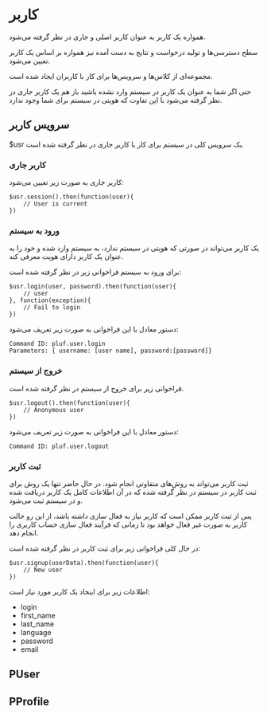 # کاربر

همواره یک کاربر به عنوان کاربر اصلی و جاری در نظر گرفته می‌شود.

سطح دسترسی‌ها و تولید درخواست و نتایج به دست آمده نیز همواره بر اساس یک کاربر تعیین می‌شود.

مجموعه‌ای از کلاس‌ها و سرویس‌ها برای کار با کاربران ایجاد شده است.

حتی اگر شما به عنوان یک کاربر در سیستم وارد نشده باشید باز هم یک کاربر جاری در نظر گرفته می‌شود با این تفاوت که هویتی در سیستم برای شما وجود ندارد.

## سرویس کاربر

$usr یک سرویس کلی در سیستم برای کار با کاربر جاری در نظر گرفته شده است.

### کاربر جاری

کاربر جاری به صورت زیر تعیین می‌شود:

	$usr.session().then(function(user){
		// User is current
	})

### ورود به سیستم

یک کاربر می‌تواند در صورتی که هویتی در سیستم ندارد، به سیستم وارد شده و خود را به عنوان یک کاربر دارای هویت معرفی کند.

برای ورود به سیستم فراخوانی زیر در نظر گرفته شده است:

	$usr.login(user, password).then(function(user){
		// user
	}, function(exception){
		// Fail to login
	})

دستور معادل با این فراخوانی به صورت زیر تعریف می‌شود:

	Command ID: pluf.user.login
	Parameters: { username: [user name], password:[password]}

### خروج از سیستم

فراخوانی زیر برای خروج از سیستم در نظر گرفته شده است.

	$usr.logout().then(function(user){
		// Anonymous user
	})

دستور معادل با این فراخوانی به صورت زیر تعریف می‌شود:

	Command ID: pluf.user.logout

### ثبت کاربر

ثبت کاربر می‌تواند به روش‌های متفاوتی انجام شود. در حال حاضر تنها یک روش برای ثبت کاربر در سیستم در نظر گرفته شده که در آن اطلاعات کامل یک کاربر دریافت شده و در سیستم ثبت می‌شود.

پس از ثبت کاربر ممکن است که کاربر نیاز به فعال سازی داشته باشد، از این رو حالت کاربر به صورت غیر فعال خواهد بود تا زمانی که فرآیند فعال سازی حساب کاربری را انجام دهد.

در حال کلی فراخوانی زیر برای ثبت کاربر در نظر گرفته شده است:

	$usr.signup(userData).then(function(user){
		// New user
	})

اطلاعات زیر برای اینجاد یک کاربر مورد نیاز است:

- login
- first_name
- last_name
- language
- password
- email

## PUser


## PProfile



